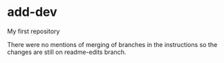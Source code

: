 # add-dev
My first repository

There were no mentions of merging of branches in the instructions so the changes are still on readme-edits branch.

